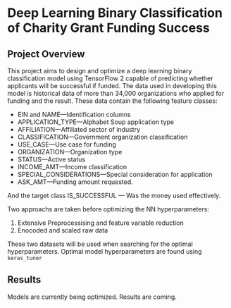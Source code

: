 # Deep Learning Binary Classification of Charity Grant Funding Success
## Project Overview
This project aims to design and optimize a deep learning binary classification model using TensorFlow 2 capable of predicting whether applicants will be successful if funded. The data used in developing this model is historical data of more than 34,000 organizations who applied for funding and the result. These data contain the following feature classes:
- EIN and NAME—Identification columns
- APPLICATION_TYPE—Alphabet Soup application type
- AFFILIATION—Affiliated sector of industry
- CLASSIFICATION—Government organization classification
- USE_CASE—Use case for funding
- ORGANIZATION—Organization type
- STATUS—Active status
- INCOME_AMT—Income classification
- SPECIAL_CONSIDERATIONS—Special consideration for application
- ASK_AMT—Funding amount requested.

And the target class IS_SUCCESSFUL — Was the money used effectively.

Two approachs are taken before optimizing the NN hyperparameters:
1. Extensive Preprocessising and feature variable reduction
2. Enocoded and scaled raw data

These two datasets will be used when searching for the optimal hyperparameters. Optimal model hyperparameters are found using `keras_tuner`

## Results
Models are currently being optimized. Results are coming.
